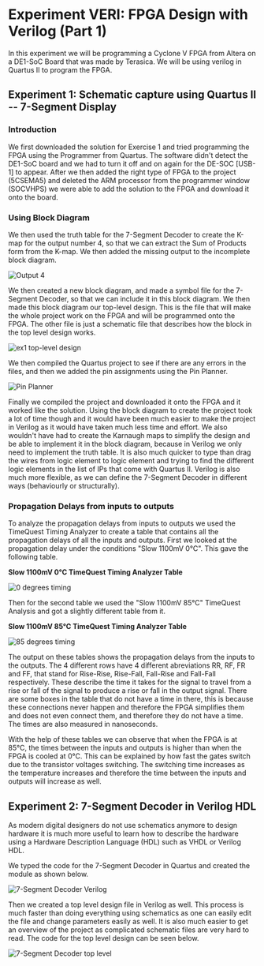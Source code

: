 # Experiment VERI: FPGA Design with Verilog (Part 1)

In this experiment we will be programming a Cyclone V FPGA from Altera on a DE1-SoC Board that was made by Terasica. We will be using verilog in Quartus II to program the FPGA. 


## Experiment 1: Schematic capture using Quartus II -- 7-Segment Display


### Introduction

We first downloaded the solution for Exercise 1 and tried programming the FPGA using the Programmer from Quartus. The software didn't detect the DE1-SoC board and we had to turn it off and on again for the DE-SOC [USB-1] to appear. After we then added the right type of FPGA to the project (5CSEMA5) and deleted the ARM processor from the programmer window (SOCVHPS) we were able to add the solution to the FPGA and download it onto the board.


### Using Block Diagram

We then used the truth table for the 7-Segment Decoder to create the K-map for the output number 4, so that we can extract the Sum of Products form from the K-map. We then added the missing output to the incomplete block diagram.

![Output 4](https://github.com/ymherklotz/digital_verilog_coursework/blob/master/Extra/ex1/ex1Schematic.PNG)

We then created a new block diagram, and made a symbol file for the 7-Segment Decoder, so that we can include it in this block diagram. We then made this block diagram our top-level design. This is the file that will make the whole project work on the FPGA and will be programmed onto the FPGA. The other file is just a schematic file that describes how the block in the top level design works.

![ex1 top-level design](https://github.com/ymherklotz/digital_verilog_coursework/blob/master/Extra/ex1/Ex1BDF.PNG)

We then compiled the Quartus project to see if there are any errors in the files, and then we added the pin assignments using the Pin Planner.

![Pin Planner](https://github.com/ymherklotz/digital_verilog_coursework/blob/master/Extra/ex1/PinPlannerEx1.PNG)

Finally we compiled the project and downloaded it onto the FPGA and it worked like the solution. Using the block diagram to create the project took a lot of time though and it would have been much easier to make the project in Verilog as it would have taken much less time and effort. We also wouldn't have had to create the Karnaugh maps to simplify the design and be able to implement it in the block diagram, because in Verilog we only need to implement the truth table. It is also much quicker to type than drag the wires from logic element to logic element and trying to find the different logic elements in the list of IPs that come with Quartus II. Verilog is also much more flexible, as we can define the 7-Segment Decoder in different ways (behaviourly or structurally). 


### Propagation Delays from inputs to outputs

To analyze the propagation delays from inputs to outputs we used the TimeQuest Timing Analyzer to create a table that contains all the propagation delays of all the inputs and outputs. First we looked at the propagation delay under the conditions "Slow 1100mV 0°C". This gave the following table.

__Slow 1100mV 0°C TimeQuest Timing Analyzer Table__

![0 degrees timing](https://github.com/ymherklotz/digital_verilog_coursework/blob/master/Extra/ex1/RiseAndFall0degree.PNG)


Then for the second table we used the "Slow 1100mV 85°C" TimeQuest Analysis and got a slightly different table from it.


__Slow 1100mV 85°C TimeQuest Timing Analyzer Table__

![85 degrees timing](https://github.com/ymherklotz/digital_verilog_coursework/blob/master/Extra/ex1/RiseAndFall85degree.PNG)


The output on these tables shows the propagation delays from the inputs to the outputs. The 4 different rows have 4 different abreviations RR, RF, FR and FF, that stand for Rise-Rise, Rise-Fall, Fall-Rise and Fall-Fall respectively. These describe the time it takes for the signal to travel from a rise or fall of the signal to produce a rise or fall in the output signal. There are some boxes in the table that do not have a time in there, this is because these connections never happen and therefore the FPGA simplifies them and does not even connect them, and therefore they do not have a time. The times are also measured in nanoseconds. 

With the help of these tables we can observe that when the FPGA is at 85°C, the times between the inputs and outputs is higher than when the FPGA is cooled at 0°C. This can be explained by how fast the gates switch due to the transistor voltages switching. The switching time increases as the temperature increases and therefore the time between the inputs and outputs will increase as well.


## Experiment 2: 7-Segment Decoder in Verilog HDL


As modern digital designers do not use schematics anymore to design hardware it is much more useful to learn how to describe the hardware using a Hardware Description Language (HDL) such as VHDL or Verilog HDL. 

We typed the code for the 7-Segment Decoder in Quartus and created the module as shown below.

![7-Segment Decoder Verilog](https://github.com/ymherklotz/digital_verilog_coursework/blob/master/Extra/ex2/hex_to_7seg.PNG)

Then we created a top level design file in Verilog as well. This process is much faster than doing everything using schematics as one can easily edit the file and change parameters easily as well. It is also much easier to get an overview of the project as complicated schematic files are very hard to read. The code for the top level design can be seen below.

![7-Segment Decoder top level](https://github.com/ymherklotz/digital_verilog_coursework/blob/master/Extra/ex2/top_ex2.PNG)

